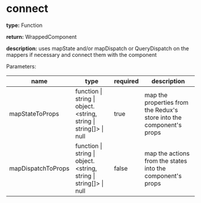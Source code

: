 # connect

**type:** Function

**return:** WrappedComponent

**description:** uses mapState and/or mapDispatch or QueryDispatch on the mappers if necessary and connect them with the component

Parameters:

| name              | type                                                                   | required | description        |
|-------------------|------------------------------------------------------------------------|----------|--------------------|
| mapStateToProps   | function \| string \| object.&lt;string, string \| string[]&gt; \| null| true     | map the properties from the Redux's store into the component's props |
| mapDispatchToProps|function \| string \| object.&lt;string, string \| string[]&gt; \| null| false   | map the actions from the states into the component's props |
